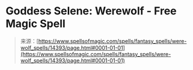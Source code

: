 <!--yml
category: 未分类
date: 2024-06-12 18:53:20
-->

# Goddess Selene: Werewolf - Free Magic Spell

> 来源：[https://www.spellsofmagic.com/spells/fantasy_spells/were-wolf_spells/14393/page.html#0001-01-01](https://www.spellsofmagic.com/spells/fantasy_spells/were-wolf_spells/14393/page.html#0001-01-01)
